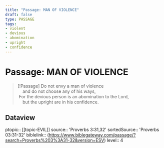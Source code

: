 ```yaml
---
title: "Passage: MAN OF VIOLENCE"
draft: false
type: PASSAGE
tags:
- violent
- devious
- abomination
- upright
- confidence
---
```


# Passage: MAN OF VIOLENCE
> [!Passage]
> Do not envy a man of violence  
    and do not choose any of his ways,  
> For the devious person is an abomination to the Lord,  
    but the upright are in his confidence.

## Dataview
ptopic:: [[topic-EVIL]]
source:: 'Proverbs 3:31,32'
sortedSource:: 'Proverbs 03:31-32'
biblelink:: (https://www.biblegateway.com/passage/?search=Proverbs%203%3A31-32&version=ESV)
level:: 4
